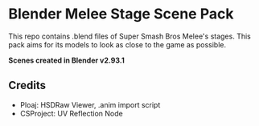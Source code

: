 # Blender Melee Stage Scene Pack
This repo contains .blend files of Super Smash Bros Melee's stages. This pack aims for its models to look as close to the game as possible.

**Scenes created in Blender v2.93.1**

## Credits
- Ploaj: HSDRaw Viewer, .anim import script
- CSProject: UV Reflection Node
